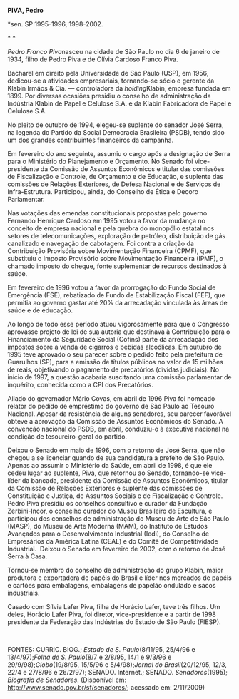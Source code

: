**PIVA, Pedro**

\*sen. SP 1995-1996, 1998-2002.

* *

*Pedro Franco Piva*nasceu na cidade de São Paulo no dia 6 de janeiro de
1934, filho de Pedro Piva e de Olívia Cardoso Franco Piva.

Bacharel em direito pela Universidade de São Paulo (USP), em 1956,
dedicou-se a atividades empresariais, tornando-se sócio e gerente da
Klabin Irmãos & Cia. — controladora da *holding*Klabin, empresa fundada
em 1899. Por diversas ocasiões presidiu o conselho de administração da
Indústria Klabin de Papel e Celulose S.A. e da Klabin Fabricadora de
Papel e Celulose S.A.

No pleito de outubro de 1994, elegeu-se suplente do senador José Serra,
na legenda do Partido da Social Democracia Brasileira (PSDB), tendo sido
um dos grandes contribuintes financeiros da campanha.

Em fevereiro do ano seguinte, assumiu o cargo após a designação de Serra
para o Ministério do Planejamento e Orçamento. No Senado foi
vice-presidente da Comissão de Assuntos Econômicos e titular das
comissões de Fiscalização e Controle, de Orçamento e de Educação, e
suplente das comissões de Relações Exteriores, de Defesa Nacional e de
Serviços de Infra-Estrutura. Participou, ainda, do Conselho de Ética e
Decoro Parlamentar.

Nas votações das emendas constitucionais propostas pelo governo Fernando
Henrique Cardoso em 1995 votou a favor da mudança no conceito de empresa
nacional e pela quebra do monopólio estatal nos setores de
telecomunicações, exploração de petróleo, distribuição de gás canalizado
e navegação de cabotagem. Foi contra a criação da Contribuição
Provisória sobre Movimentação Financeira (CPMF), que substituiu o
Imposto Provisório sobre Movimentação Financeira (IPMF), o chamado
imposto do cheque, fonte suplementar de recursos destinados à saúde.

Em fevereiro de 1996 votou a favor da prorrogação do Fundo Social de
Emergência (FSE), rebatizado de Fundo de Estabilização Fiscal (FEF), que
permitia ao governo gastar até 20% da arrecadação vinculada às áreas de
saúde e de educação.

Ao longo de todo esse período atuou vigorosamente para que o Congresso
aprovasse projeto de lei de sua autoria que destinava à Contribuição
para o Financiamento da Seguridade Social (Cofins) parte da arrecadação
dos impostos sobre a venda de cigarros e bebidas alcoólicas. Em outubro
de 1995 teve aprovado o seu parecer sobre o pedido feito pela prefeitura
de Guarulhos (SP), para a emissão de títulos públicos no valor de 15
milhões de reais, objetivando o pagamento de precatórios (dívidas
judiciais). No início de 1997, a questão acabaria suscitando uma
comissão parlamentar de inquérito, conhecida como a CPI dos Precatórios.

Aliado do governador Mário Covas, em abril de 1996 Piva foi nomeado
relator do pedido de empréstimo do governo de São Paulo ao Tesouro
Nacional. Apesar da resistência de alguns senadores, seu parecer
favorável obteve a aprovação da Comissão de Assuntos Econômicos do
Senado. A convenção nacional do PSDB, em abril, conduziu-o à executiva
nacional na condição de tesoureiro-geral do partido.

Deixou o Senado em maio de 1996, com o retorno de José Serra, que não
chegou a se licenciar quando de sua candidatura a prefeito de São Paulo.
Apenas ao assumir o Ministério da Saúde, em abril de 1998, é que ele
cedeu lugar ao suplente, Piva, que retornou ao Senado, tornando-se
vice-líder da bancada, presidente da Comissão de Assuntos Econômicos,
titular da Comissão de Relações Exteriores e suplente das comissões de
Constituição e Justiça, de Assuntos Sociais e de Fiscalização e
Controle. Pedro Piva presidiu os conselhos consultivo e curador da
Fundação Zerbini-Incor, o conselho curador do Museu Brasileiro de
Escultura, e participou dos conselhos de administração do Museu de Arte
de São Paulo (MASP), do Museu de Arte Moderna (MAM), do Instituto de
Estudos Avançados para o Desenvolvimento Industrial (Iedi), do Conselho
de Empresários da América Latina (CEAL) e do Comitê de Competitividade
Industrial.  Deixou o Senado em fevereiro de 2002, com o retorno de José
Serra à Casa.

Tornou-se membro do conselho de administração do grupo Klabin, maior
produtora e exportadora de papéis do Brasil e líder nos mercados de
papéis e cartões para embalagens, embalagens de papelão ondulado e sacos
industriais.

Casado com Sílvia Lafer Piva, filha de Horácio Lafer, teve três filhos.
Um deles, Horácio Lafer Piva, foi diretor, vice-presidente e a partir de
1998 presidente da Federação das Indústrias do Estado de São Paulo
(FIESP).

 

FONTES: CURRIC. BIOG.; *Estado de S. Paulo*(8/11/95, 25/4/96 e
13/4/97);*Folha de S. Paulo*(8/7 e 2/8/95, 14/1 e 9/3/96 e
29/9/98);*Globo*(19/8/95, 15/5/96 e 5/4/98);*Jornal do Brasil*(20/12/95,
12/3, 22/4 e 27/8/96 e 26/2/97); SENADO. Internet.; SENADO.
*Senadores*(1995); *Biografia de Senadores*. (Disponível em:
http://www.senado.gov.br/sf/senadores/; acessado em: 2/11/2009)

 
